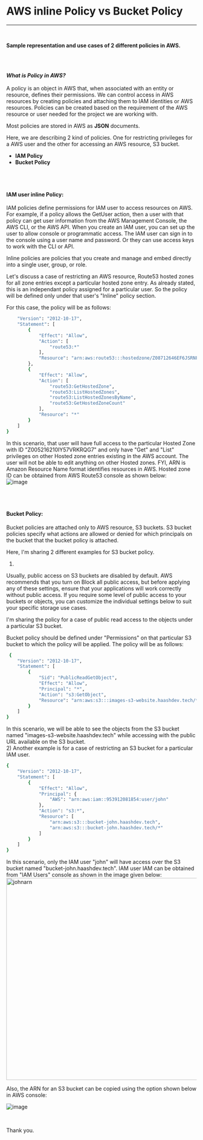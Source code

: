 # AWS inline Policy vs Bucket Policy
***
<br />

****Sample representation and use cases of 2 different policies in AWS.****

<br />
<br />

***What is Policy in AWS?***
<br />
<br />
A policy is an object in AWS that, when associated with an entity or resource, defines their permissions.
We can control access in AWS resources by creating policies and attaching them to IAM identities or AWS resources.
Policies can be created based on the requirement of the AWS resource or user needed for the project we are working with.

Most policies are stored in AWS as **JSON** documents.

Here, we are describing 2 kind of policies. One for restricting privileges for a AWS user and the other for accessing an AWS resource, S3 bucket.
- ****IAM Policy****
- ****Bucket Policy****


<br />
<br />

#### IAM user inline Policy:

IAM policies define permissions for IAM user to access resources on AWS. 
For example, if a policy allows the GetUser action, then a user with that policy can get user information from the AWS Management Console, the AWS CLI, or the AWS API. 
When you create an IAM user, you can set up the user to allow console or programmatic access. 
The IAM user can sign in to the console using a user name and password. Or they can use access keys to work with the CLI or API.

Inline policies are policies that you create and manage and embed directly into a single user, group, or role.

Let's discuss a case of restricting an AWS resource, Route53 hosted zones for all zone entries except a particular hosted zone entry.
As already stated, this is an independant policy assigned for a particular user.
So the policy will be defined only under that user's "Inline" policy section.

For this case, the policy will be as follows:
```sh 
    "Version": "2012-10-17",
    "Statement": [
        {
            "Effect": "Allow",
            "Action": [
                "route53:*"
            ],
            "Resource": "arn:aws:route53:::hostedzone/Z08712646EF6JSRNFSI8"
        },
        {
            "Effect": "Allow",
            "Action": [
                "route53:GetHostedZone",
                "route53:ListHostedZones",
                "route53:ListHostedZonesByName",
                "route53:GetHostedZoneCount"
            ],
            "Resource": "*"
        }
    ]
}
```
In this scenario, that user will have full access to the particular Hosted Zone with ID "Z005216210IY57VRKRQG7" and only have "Get" and "List" privileges on other Hosted zone entries existing in the AWS account.
The user will not be able to edit anything on other Hosted zones.
FYI, ARN is Amazon Resource Name format identifies resources in AWS. 
Hosted zone ID can be obtained from AWS Route53 console as shown below:<br />
![image](https://user-images.githubusercontent.com/117455666/210540301-89eeb52e-ac94-4a28-8e4f-aff7c7986e0d.png)



<br />
<br />

#### Bucket Policy:

Bucket policies are attached only to AWS resource, S3 buckets. 
S3 bucket policies specify what actions are allowed or denied for which principals on the bucket that the bucket policy is attached.

Here, I'm sharing 2 different examples for S3 bucket policy.

1)
Usually, public access on S3 buckets are disabled by default.
AWS recommends that you turn on Block all public access, but before applying any of these settings, ensure that your applications will work correctly without public access. If you require some level of public access to your buckets or objects, you can customize the individual settings below to suit your specific storage use cases.

I'm sharing the policy for a case of public read access to the objects under a particular S3 bucket.

Bucket policy should be defined under "Permissions" on that particular S3 bucket to which the policy will be applied.
The policy will be as follows:
```sh 
 {
	"Version": "2012-10-17",
	"Statement": [
		{
			"Sid": "PublicReadGetObject",
			"Effect": "Allow",
			"Principal": "*",
			"Action": "s3:GetObject",
			"Resource": "arn:aws:s3:::images-s3-website.haashdev.tech/*"
		}
	]
}
```
In this scenario, we will be able to see the objects from the S3 bucket named "images-s3-website.haashdev.tech" while accessing with the public URL available on the S3 bucket.
<br />
2)
Another example is for a case of restricting an S3 bucket for a particular IAM user.
```sh 
{
	"Version": "2012-10-17",
	"Statement": [
		{
			"Effect": "Allow",
			"Principal": {
				"AWS": "arn:aws:iam::953912081854:user/john"
			},
			"Action": "s3:*",
			"Resource": [
				"arn:aws:s3:::bucket-john.haashdev.tech",
				"arn:aws:s3:::bucket-john.haashdev.tech/*"
			]
		}
	]
}
```
In this scenario, only the IAM user "john" will have access over the S3 bucket named "bucket-john.haashdev.tech".
IAM user IAM can be obtained from "IAM Users" console as shown in the image given below:
<img width="533" alt="johnarn" src="https://user-images.githubusercontent.com/117455666/210540425-17949cdf-411a-4d47-91fb-f62948f6c0ed.png">



Also, the ARN for an S3 bucket can be copied using the option shown below in AWS console:


![image](https://user-images.githubusercontent.com/117455666/210541259-c35d6ce8-cd64-421b-96ed-22fd5a9ab5dc.png)

<br />


Thank you.
